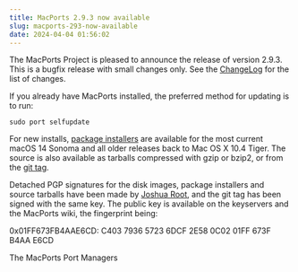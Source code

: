 ```yaml
---
title: MacPorts 2.9.3 now available
slug: macports-293-now-available
date: 2024-04-04 01:56:02
---
```


The MacPorts Project is pleased to announce the release of version
2.9.3. This is a bugfix release with small changes only. See the
[ChangeLog][1] for the list of changes.

If you already have MacPorts installed, the preferred method for
updating is to run:

    sudo port selfupdate

For new installs, [package installers][2] are available for the most current
macOS 14 Sonoma and all older releases back to Mac OS X 10.4 Tiger. The
source is also available as tarballs compressed with gzip or bzip2, or from the
[git tag][3].

Detached PGP signatures for the disk images, package installers and
source tarballs have been made by [Joshua Root][4], and the git tag has
been signed with the same key. The public key is available on the
keyservers and the MacPorts wiki, the fingerprint being:

0x01FF673FB4AAE6CD: C403 7936 5723 6DCF 2E58  0C02 01FF 673F B4AA E6CD

The MacPorts Port Managers

[1]: <https://github.com/macports/macports-base/blob/release-2.9/ChangeLog>
[2]: <https://www.macports.org/install.php>
[3]: <https://github.com/macports/macports-base/releases/tag/v2.9.3>
[4]: <https://trac.macports.org/wiki/jmr>
